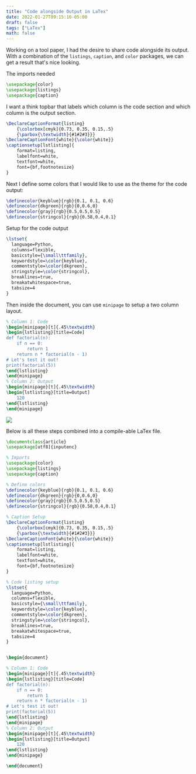 ```yaml
---
title: "Code alongside Output in LaTex"
date: 2022-01-27T09:15:10-05:00
draft: false
tags: ["LaTex"]
math: false
---
```


Working on a tool paper, I had the desire to share code alongside its output. With a combination of the `listings`, `caption`, and `color` packages, we can get a result that's nice looking.

The imports needed

```latex
\usepackage{color}
\usepackage{listings}
\usepackage{caption}
```

I want a think topbar that labels which column is the code section and which column is the output section.

```latex
\DeclareCaptionFormat{listing}
    {\colorbox[cmyk]{0.73, 0.35, 0.15,.5}
    {\parbox{\textwidth}{#1#2#3}}}
\DeclareCaptionFont{white}{\color{white}}
\captionsetup[lstlisting]{
    format=listing,
    labelfont=white,
    textfont=white,
    font={bf,footnotesize}
}
```

Next I define some colors that I would like to use as the theme for the code output:

```latex
\definecolor{keyblue}{rgb}{0.1, 0.1, 0.6}
\definecolor{dkgreen}{rgb}{0,0.6,0}
\definecolor{gray}{rgb}{0.5,0.5,0.5}
\definecolor{stringcol}{rgb}{0.58,0.4,0.1}
```

Setup for the code output

```latex
\lstset{
  language=Python,
  columns=flexible,
  basicstyle={\small\ttfamily},
  keywordstyle=\color{keyblue},
  commentstyle=\color{dkgreen},
  stringstyle=\color{stringcol},
  breaklines=true,
  breakatwhitespace=true,
  tabsize=4
}
```

Then inside the document, you can use `minipage` to setup a two column layout.

```latex
% Column 1: Code
\begin{minipage}[t]{.45\textwidth}
\begin{lstlisting}[title=Code]
def factorial(n):
    if n == 0:
        return 1
    return n * factorial(n - 1)
# Let's test it out!
print(factorial(5))
\end{lstlisting}
\end{minipage}
% Column 2: Output
\begin{minipage}[t]{.45\textwidth}
\begin{lstlisting}[title=Output]
    120
\end{lstlisting}
\end{minipage}
```

 ![](/files/images/202201292013.svg)

Below is all these steps combined into a compile-able LaTex file.


```latex
\documentclass{article}
\usepackage[utf8]{inputenc}

% Imports
\usepackage{color}
\usepackage{listings}
\usepackage{caption}

% Define colors
\definecolor{keyblue}{rgb}{0.1, 0.1, 0.6}
\definecolor{dkgreen}{rgb}{0,0.6,0}
\definecolor{gray}{rgb}{0.5,0.5,0.5}
\definecolor{stringcol}{rgb}{0.58,0.4,0.1}

% Caption Setup
\DeclareCaptionFormat{listing}
    {\colorbox[cmyk]{0.73, 0.35, 0.15,.5}
    {\parbox{\textwidth}{#1#2#3}}}
\DeclareCaptionFont{white}{\color{white}}
\captionsetup[lstlisting]{
    format=listing,
    labelfont=white,
    textfont=white,
    font={bf,footnotesize}
}

% Code listing setup
\lstset{
  language=Python,
  columns=flexible,
  basicstyle={\small\ttfamily},
  keywordstyle=\color{keyblue},
  commentstyle=\color{dkgreen},
  stringstyle=\color{stringcol},
  breaklines=true,
  breakatwhitespace=true,
  tabsize=4
}


\begin{document}

% Column 1: Code
\begin{minipage}[t]{.45\textwidth}
\begin{lstlisting}[title=Code]
def factorial(n):
    if n == 0:
        return 1
    return n * factorial(n - 1)
# Let's test it out!
print(factorial(5))
\end{lstlisting}
\end{minipage}
% Column 2: Output
\begin{minipage}[t]{.45\textwidth}
\begin{lstlisting}[title=Output]
    120
\end{lstlisting}
\end{minipage}

\end{document}

```
